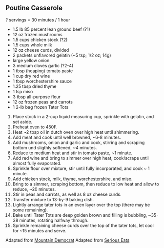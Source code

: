## Poutine Casserole

? servings = 30 minutes / 1 hour

* 1.5 lb 85 percent lean ground beef (?1)
* 12 oz frozen mushrooms
* 1.5 cups chicken stock (?2)
* 1.5 cups whole milk
* 12 oz cheese curds, divided
* 2 packets unflavored gelatin (~5 tsp; 1/2 oz; 14g)
* large yellow onion
* 3 medium cloves garlic (?2-4)
* 1 tbsp (heaping) tomato paste
* 1 cup dry red wine
* 1 tbsp worchestershire sauce
* 1.25 tbsp dried thyme
* 1 tsp miso
* 3 tbsp all-purpose flour
* 12 oz frozen peas and carrots
* 1 2-lb bag frozen Tater Tots

 1. Place stock in a 2-cup liquid measuring cup, sprinkle with gelatin, and set aside.
 2. Preheat oven to 450F.
 3. Heat ~2 tbsp oil in dutch oven over high heat until shimmering.
 4. Add meat and cook until well browned, ~6-8 minutes.
 5. Add mushrooms, onion and garlic and cook, stirring and scraping bottom und sligthly softened, ~4 minutes.
 6. Reduce to medium heat and stir in tomato paste, ~1 minute.
 7. Add red wine and bring to simmer over high heat, cook/scrape until almost fully evaporated.
 8. Sprinkle flour over mixture, stir until fully incorporated, and cook ~ 1 minute.
 9. Add chicken stock, milk, thyme, worchestershire, and miso.
10. Bring to a simmer, scraping bottom, then reduce to low heat and allow to reduce, ~20 minutes.
11. Stir in peas and carrots, as well as 8 oz cheese curds.
12. Transfer mixture to 13-by-9 baking dish.
13. Lightly arrange tater tots in an even layer over the top (there may be some remaining).
14. Bake until Tater Tots are deep golden brown and filling is bubbling, ~35-38 minutes, rotating halfway through.
15. Sprinkle remaining cheese curds over the top of the tater tots, let cool for ~15 minutes and serve.

Adapted from [Mountain Democrat](https://www.mtdemocrat.com/prospecting/foothill-dining-super-recipes/)
Adapted from [Serious Eats](https://www.seriouseats.com/recipes/2016/10/shepherds-pie-beef-lamb-recipe.html)
